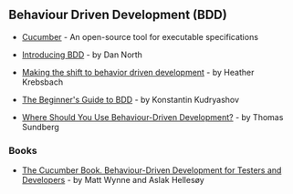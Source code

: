 ## Behaviour Driven Development (BDD)

- [Cucumber](https://cucumber.io/) - An open-source tool for executable specifications

- [Introducing BDD](https://dannorth.net/introducing-bdd/) - by Dan North

- [Making the shift to behavior driven development](https://www.atlassian.com/blog/software-teams/making-the-shift-to-behavior-driven-development) - by Heather Krebsbach

- [The Beginner's Guide to BDD](https://inviqa.com/blog/bdd-guide) - by Konstantin Kudryashov

- [Where Should You Use Behaviour-Driven Development?](https://cucumber.io/blog/2016/07/20/where_should_you_use_bdd) - by Thomas Sundberg

### Books

- [The Cucumber Book. Behaviour-Driven Development for Testers and Developers](https://pragprog.com/book/hwcuc/the-cucumber-book) - by Matt Wynne and Aslak Hellesøy

